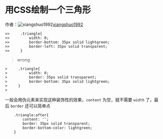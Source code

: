 # 用CSS绘制一个三角形

作者：![xiangshuo1992](https://avatars.githubusercontent.com/u/21164035?s=80&u=8fa0338daad064ce6ed37ce7a3778cf8582ec347&v=4)[xiangshuo1992](https://github/xiangshuo1992)

> > 
```
>>     .triangle{
>>         width: 0;
>>         border-bottom: 35px solid lightgreen;
>>         border-left: 35px solid transparent;
>>     }
```
> 
> wrong
``` 
>     .triangle{
>          width: 0;
>          border: 35px solid transparent;
>          border-bottom: 35px solid lightgreen;
>     }
>     
```

一般会用伪元素来实现这种装饰性的效果，`content` 为空，就不需要 `width` 了，最后 `border` 还可以简单点
``` 
    .triangle:after{
        content: '';
        border: 35px solid transparent;
        border-bottom-color: lightgreen;
    }
```
